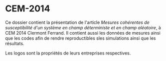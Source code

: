 CEM-2014
========

Ce dossier contient la présentation de l'article _Mesures cohérentes de susceptibilité d'un système en champ déterministe et en champ aléatoire_, à CEM 2014 Clermont Ferrand.
Il contient aussi les données de mesures ainsi que les codes afin de rendre reproductibles sles simulations ainsi que les résultats.

Les logos sont la propriétés de leurs entreprises respectives.
